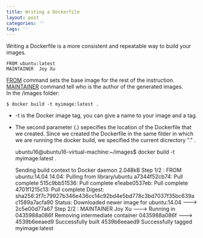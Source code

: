 ```yaml
---
title: Writing a Dockerfile
layout: post
categories: ''
tags: ''
---
```

Writing a Dockerfile is a more consistent and repeatable way to build your images.

    FROM ubuntu:latest
    MAINTAINER  Joy Xu

  
<u>FROM</u> command sets the base image for the rest of the instruction.  
<u>MAINTAINER</u> command tell who is the author of the generated images.  
In the /images folder:

    $ docker build -t myimage:latest .

* -t is the Docker image tag, you can give a name to your image and a tag.
* The second parameter (.) sepecifies the location of the Dockerfile that we created. Since we created the Dockerfile in the same filder in which we are running the docker build, we specified the current dicrectory "." .
    

     ubuntu16@ubuntu16-virtual-machine:~/images$ docker build -t myimage:latest .

    Sending build context to Docker daemon  2.048kB
    Step 1/2 : FROM ubuntu:14.04
    14.04: Pulling from library/ubuntu
    a7344f52cb74: Pull complete 
    515c9bb51536: Pull complete
    e1eabe0537eb: Pull complete 
    4701f1215c13: Pull complete 
    Digest: sha256:2f7c79927b346e436cc14c92bd4e5bd778c3bd7037f35bc639ac1589a7acfa90
    Status: Downloaded newer image for ubuntu:14.04
    ---> 2c5e00d77a67
    Step 2/2 : MAINTAINER Joy Xu
    ---> Running in 0435988a086f
    Removing intermediate container 0435988a086f
     ---> 4539b6eeaed9
    Successfully built 4539b6eeaed9
    Successfully tagged myimage:latest